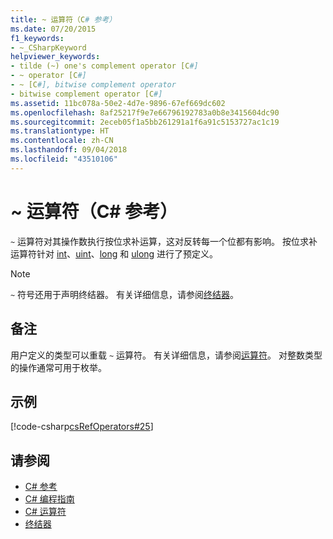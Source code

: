 ```yaml
---
title: ~ 运算符（C# 参考）
ms.date: 07/20/2015
f1_keywords:
- ~_CSharpKeyword
helpviewer_keywords:
- tilde (~) one's complement operator [C#]
- ~ operator [C#]
- ~ [C#], bitwise complement operator
- bitwise complement operator [C#]
ms.assetid: 11bc078a-50e2-4d7e-9896-67ef669dc602
ms.openlocfilehash: 8af25217f9e7e66796192783a0b8e3415604dc90
ms.sourcegitcommit: 2eceb05f1a5bb261291a1f6a91c5153727ac1c19
ms.translationtype: HT
ms.contentlocale: zh-CN
ms.lasthandoff: 09/04/2018
ms.locfileid: "43510106"
---
```

# <a name="-operator-c-reference"></a>~ 运算符（C# 参考）
`~` 运算符对其操作数执行按位求补运算，这对反转每一个位都有影响。 按位求补运算符针对 [int](../../../csharp/language-reference/keywords/int.md)、[uint](../../../csharp/language-reference/keywords/uint.md)、[long](../../../csharp/language-reference/keywords/long.md) 和 [ulong](../../../csharp/language-reference/keywords/ulong.md) 进行了预定义。  
  
> [!NOTE]
>  `~` 符号还用于声明终结器。 有关详细信息，请参阅[终结器](../../../csharp/programming-guide/classes-and-structs/destructors.md)。  
  
## <a name="remarks"></a>备注  
 用户定义的类型可以重载 `~` 运算符。 有关详细信息，请参阅[运算符](../../../csharp/language-reference/keywords/operator.md)。 对整数类型的操作通常可用于枚举。  
  
## <a name="example"></a>示例  
 [!code-csharp[csRefOperators#25](../../../csharp/language-reference/operators/codesnippet/CSharp/bitwise-complement-operator_1.cs)]  
  
## <a name="see-also"></a>请参阅

- [C# 参考](../../../csharp/language-reference/index.md)  
- [C# 编程指南](../../../csharp/programming-guide/index.md)  
- [C# 运算符](../../../csharp/language-reference/operators/index.md)  
- [终结器](../../../csharp/programming-guide/classes-and-structs/destructors.md)
